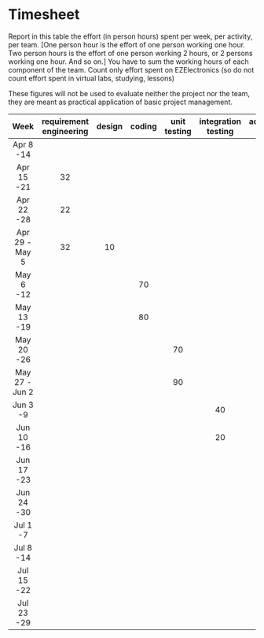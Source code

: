 # Timesheet

Report in this table the effort (in person hours) spent per week, per activity, per team.
[One person hour is the effort of one person working one hour.
Two person hours is the effort of one person working 2 hours, or 2 persons working one hour. And so on.]
You have to sum the working hours of each component of the team.
Count only effort spent on EZElectronics (so do not count effort spent in virtual labs, studying, lessons)

These figures will not be used to evaluate neither the project nor the team, they are meant as practical application of basic project management.

|     Week      | requirement engineering | design | coding | unit testing | integration testing | acceptance testing | management | git maven |
| :-----------: | :---------------------: | :----: | :----: | :----------: | :-----------------: | :----------------: | :--------: | :-------: |
|   Apr 8 -14   |                         |        |        |              |                     |                    |            |           |
|  Apr 15 -21   |           32            |        |        |              |                     |                    |            |           |
|  Apr 22 -28   |           22            |        |        |              |                     |                    |            |           |
| Apr 29 -May 5 |           32            |   10   |        |              |                     |                    |            |           |
|   May 6 -12   |                         |        |   70   |              |                     |                    |            |           |
|  May 13 -19   |                         |        |   80   |              |                     |                    |            |           |
|  May 20 -26   |                         |        |        |      70      |                     |                    |            |           |
| May 27 -Jun 2 |                         |        |        |      90      |                     |                    |            |           |
|   Jun 3 -9    |                         |        |        |              |         40          |                    |            |           |
|  Jun 10 -16   |                         |        |        |              |         20          |                    |            |           |
|  Jun 17 -23   |                         |        |        |              |                     |                    |            |           |
|  Jun 24 -30   |                         |        |        |              |                     |                    |            |           |
|   Jul 1 -7    |                         |        |        |              |                     |                    |            |           |
|   Jul 8 -14   |                         |        |        |              |                     |                    |            |           |
|  Jul 15 -22   |                         |        |        |              |                     |                    |            |           |
|  Jul 23 -29   |                         |        |        |              |                     |                    |            |           |
